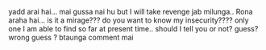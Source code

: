 yadd arai hai...
mai gussa nai hu but I will take revenge jab milunga.. 
Rona araha hai...
is it a mirage??? 
do you want to know my insecurity????
only one I am able to find so far at present time..
should I tell you or not? guess? wrong guess ? btaunga comment mai 
